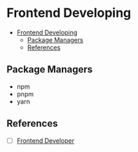 # Frontend Developing

- [Frontend Developing](#frontend-developing)
  - [Package Managers](#package-managers)
  - [References](#references)

## Package Managers

- npm
- pnpm
- yarn

## References

- [ ] [Frontend Developer](https://roadmap.sh/frontend)
